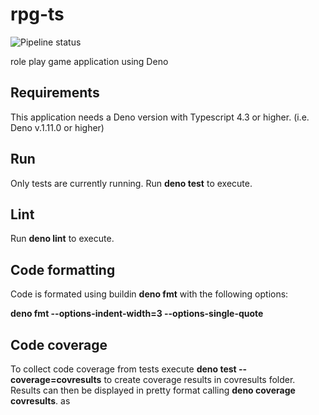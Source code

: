 # rpg-ts

![Pipeline status](https://github.com/sgohlke/rpg-ts/workflows/RPG/badge.svg)

role play game application using Deno

## Requirements

This application needs a Deno version with Typescript 4.3 or higher. (i.e. Deno
v.1.11.0 or higher)

## Run

Only tests are currently running. Run **deno test** to execute.

## Lint

Run **deno lint** to execute.

## Code formatting

Code is formated using buildin **deno fmt** with the following options:

**deno fmt --options-indent-width=3 --options-single-quote**

## Code coverage

To collect code coverage from tests execute **deno test --coverage=covresults**
to create coverage results in covresults folder. Results can then be displayed
in pretty format calling **deno coverage covresults**.
as